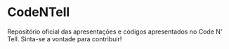 CodeNTell
=========

Repositório oficial das apresentações e códigos apresentados no Code N' Tell. Sinta-se a vontade para contribuir!
